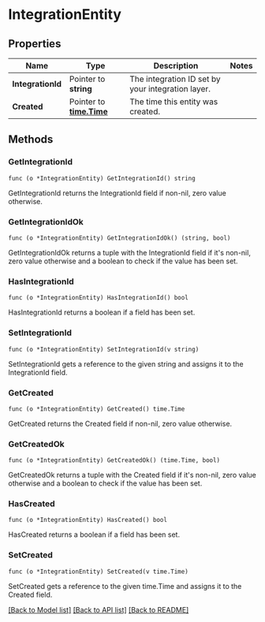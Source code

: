 # IntegrationEntity

## Properties

Name | Type | Description | Notes
------------ | ------------- | ------------- | -------------
**IntegrationId** | Pointer to **string** | The integration ID set by your integration layer. | 
**Created** | Pointer to [**time.Time**](time.Time.md) | The time this entity was created. | 

## Methods

### GetIntegrationId

`func (o *IntegrationEntity) GetIntegrationId() string`

GetIntegrationId returns the IntegrationId field if non-nil, zero value otherwise.

### GetIntegrationIdOk

`func (o *IntegrationEntity) GetIntegrationIdOk() (string, bool)`

GetIntegrationIdOk returns a tuple with the IntegrationId field if it's non-nil, zero value otherwise
and a boolean to check if the value has been set.

### HasIntegrationId

`func (o *IntegrationEntity) HasIntegrationId() bool`

HasIntegrationId returns a boolean if a field has been set.

### SetIntegrationId

`func (o *IntegrationEntity) SetIntegrationId(v string)`

SetIntegrationId gets a reference to the given string and assigns it to the IntegrationId field.

### GetCreated

`func (o *IntegrationEntity) GetCreated() time.Time`

GetCreated returns the Created field if non-nil, zero value otherwise.

### GetCreatedOk

`func (o *IntegrationEntity) GetCreatedOk() (time.Time, bool)`

GetCreatedOk returns a tuple with the Created field if it's non-nil, zero value otherwise
and a boolean to check if the value has been set.

### HasCreated

`func (o *IntegrationEntity) HasCreated() bool`

HasCreated returns a boolean if a field has been set.

### SetCreated

`func (o *IntegrationEntity) SetCreated(v time.Time)`

SetCreated gets a reference to the given time.Time and assigns it to the Created field.


[[Back to Model list]](../README.md#documentation-for-models) [[Back to API list]](../README.md#documentation-for-api-endpoints) [[Back to README]](../README.md)


